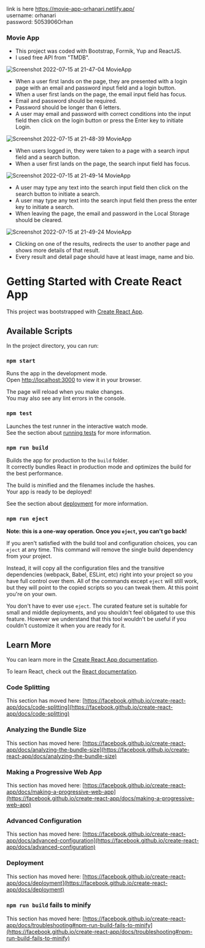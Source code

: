 link is here https://movie-app-orhanari.netlify.app/ \
username: orhanari\
password: 5053906Orhan

### Movie App
- This project was coded with Bootstrap, Formik, Yup and ReactJS. 
- I used free API from "TMDB".
 

![Screenshot 2022-07-15 at 21-47-04 MovieApp](https://user-images.githubusercontent.com/66368354/179308684-2218917f-8f07-4056-8a68-a713b6692e37.png)
- When a user first lands on the page, they are presented with a login page with an email and password input field and a login button.
- When a user first lands on the page, the email input field has focus. 
- Email and password should be required.
- Password should be longer than 6 letters.
- A user may email and password with correct conditions into the input field then click on the login button or press the Enter key to initiate Login.

![Screenshot 2022-07-15 at 21-48-39 MovieApp](https://user-images.githubusercontent.com/66368354/179308702-059e9333-9d45-4a8b-bfec-ff0870233499.png)

- When users logged in, they were taken to a page with a search input field and a search button.
- When a user first lands on the page, the search input field has focus.

![Screenshot 2022-07-15 at 21-49-14 MovieApp](https://user-images.githubusercontent.com/66368354/179308715-2c72ee5d-3351-452b-b954-9241c67573e2.png)

- A user may type any text into the search input field then click on the search button to initiate a search.
- A user may type any text into the search input field then press the enter key to initiate a search.
- When leaving the page, the email and password in the Local Storage should be cleared.

![Screenshot 2022-07-15 at 21-49-24 MovieApp](https://user-images.githubusercontent.com/66368354/179308724-b8e65475-0201-41fe-9db4-4c7a438cd118.png)

- Clicking on one of the results, redirects the user to another page and shows more details of that result.
- Every result and detail page should have at least image, name and bio.

# Getting Started with Create React App

This project was bootstrapped with [Create React App](https://github.com/facebook/create-react-app).

## Available Scripts

In the project directory, you can run:

### `npm start`

Runs the app in the development mode.\
Open [http://localhost:3000](http://localhost:3000) to view it in your browser.

The page will reload when you make changes.\
You may also see any lint errors in the console.

### `npm test`

Launches the test runner in the interactive watch mode.\
See the section about [running tests](https://facebook.github.io/create-react-app/docs/running-tests) for more information.

### `npm run build`

Builds the app for production to the `build` folder.\
It correctly bundles React in production mode and optimizes the build for the best performance.

The build is minified and the filenames include the hashes.\
Your app is ready to be deployed!

See the section about [deployment](https://facebook.github.io/create-react-app/docs/deployment) for more information.

### `npm run eject`

**Note: this is a one-way operation. Once you `eject`, you can't go back!**

If you aren't satisfied with the build tool and configuration choices, you can `eject` at any time. This command will remove the single build dependency from your project.

Instead, it will copy all the configuration files and the transitive dependencies (webpack, Babel, ESLint, etc) right into your project so you have full control over them. All of the commands except `eject` will still work, but they will point to the copied scripts so you can tweak them. At this point you're on your own.

You don't have to ever use `eject`. The curated feature set is suitable for small and middle deployments, and you shouldn't feel obligated to use this feature. However we understand that this tool wouldn't be useful if you couldn't customize it when you are ready for it.

## Learn More

You can learn more in the [Create React App documentation](https://facebook.github.io/create-react-app/docs/getting-started).

To learn React, check out the [React documentation](https://reactjs.org/).

### Code Splitting

This section has moved here: [https://facebook.github.io/create-react-app/docs/code-splitting](https://facebook.github.io/create-react-app/docs/code-splitting)

### Analyzing the Bundle Size

This section has moved here: [https://facebook.github.io/create-react-app/docs/analyzing-the-bundle-size](https://facebook.github.io/create-react-app/docs/analyzing-the-bundle-size)

### Making a Progressive Web App

This section has moved here: [https://facebook.github.io/create-react-app/docs/making-a-progressive-web-app](https://facebook.github.io/create-react-app/docs/making-a-progressive-web-app)

### Advanced Configuration

This section has moved here: [https://facebook.github.io/create-react-app/docs/advanced-configuration](https://facebook.github.io/create-react-app/docs/advanced-configuration)

### Deployment

This section has moved here: [https://facebook.github.io/create-react-app/docs/deployment](https://facebook.github.io/create-react-app/docs/deployment)

### `npm run build` fails to minify

This section has moved here: [https://facebook.github.io/create-react-app/docs/troubleshooting#npm-run-build-fails-to-minify](https://facebook.github.io/create-react-app/docs/troubleshooting#npm-run-build-fails-to-minify)
